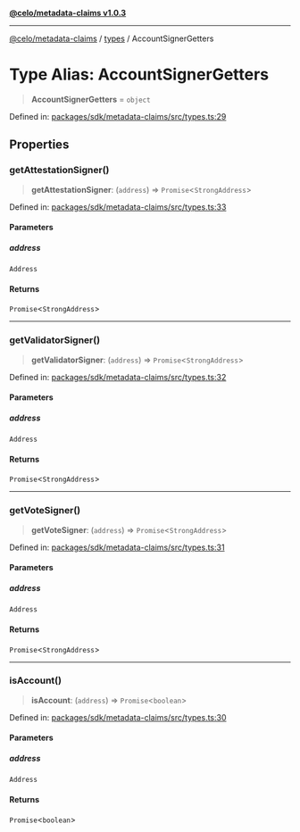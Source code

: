 [**@celo/metadata-claims v1.0.3**](../../README.md)

***

[@celo/metadata-claims](../../README.md) / [types](../README.md) / AccountSignerGetters

# Type Alias: AccountSignerGetters

> **AccountSignerGetters** = `object`

Defined in: [packages/sdk/metadata-claims/src/types.ts:29](https://github.com/celo-org/developer-tooling/blob/master/packages/sdk/metadata-claims/src/types.ts#L29)

## Properties

### getAttestationSigner()

> **getAttestationSigner**: (`address`) => `Promise`\<`StrongAddress`\>

Defined in: [packages/sdk/metadata-claims/src/types.ts:33](https://github.com/celo-org/developer-tooling/blob/master/packages/sdk/metadata-claims/src/types.ts#L33)

#### Parameters

##### address

`Address`

#### Returns

`Promise`\<`StrongAddress`\>

***

### getValidatorSigner()

> **getValidatorSigner**: (`address`) => `Promise`\<`StrongAddress`\>

Defined in: [packages/sdk/metadata-claims/src/types.ts:32](https://github.com/celo-org/developer-tooling/blob/master/packages/sdk/metadata-claims/src/types.ts#L32)

#### Parameters

##### address

`Address`

#### Returns

`Promise`\<`StrongAddress`\>

***

### getVoteSigner()

> **getVoteSigner**: (`address`) => `Promise`\<`StrongAddress`\>

Defined in: [packages/sdk/metadata-claims/src/types.ts:31](https://github.com/celo-org/developer-tooling/blob/master/packages/sdk/metadata-claims/src/types.ts#L31)

#### Parameters

##### address

`Address`

#### Returns

`Promise`\<`StrongAddress`\>

***

### isAccount()

> **isAccount**: (`address`) => `Promise`\<`boolean`\>

Defined in: [packages/sdk/metadata-claims/src/types.ts:30](https://github.com/celo-org/developer-tooling/blob/master/packages/sdk/metadata-claims/src/types.ts#L30)

#### Parameters

##### address

`Address`

#### Returns

`Promise`\<`boolean`\>
